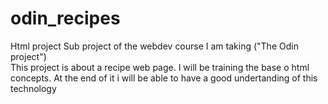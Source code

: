 # odin_recipes
Html project 
Sub project of the webdev course I am taking ("The Odin project")  
This project is about a recipe web page. I will be training the base o html
concepts. At the end of it i will be able to have a good undertanding of this technology
